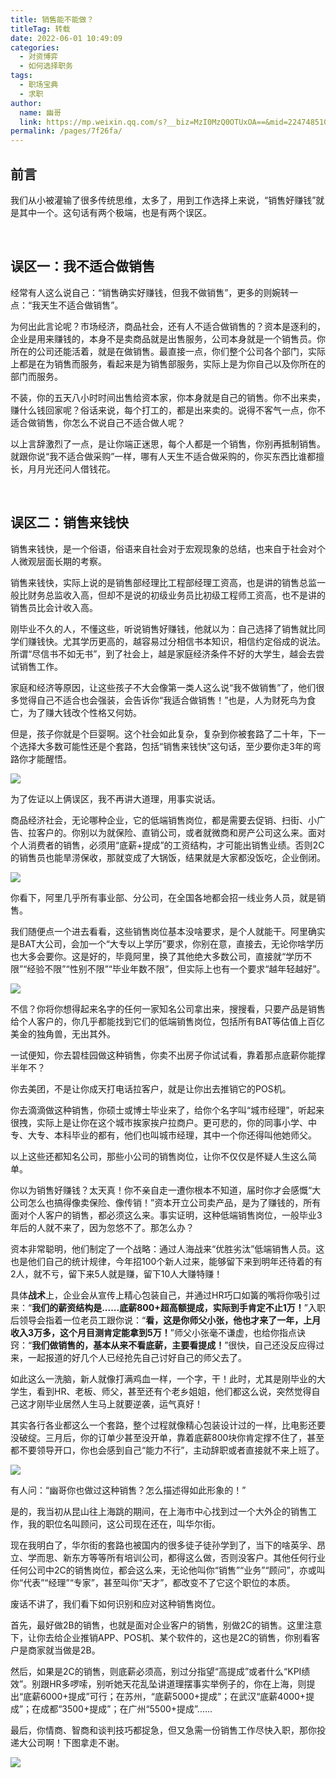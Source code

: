 ```yaml
---
title: 销售能不能做？
titleTag: 转载
date: 2022-06-01 10:49:09
categories: 
  - 对资博弈
  - 如何选择职务
tags: 
  - 职场宝典
  - 求职
author: 
  name: 幽哥
  link: https://mp.weixin.qq.com/s?__biz=MzI0MzQ0OTUxOA==&mid=2247485106&idx=1&sn=83bfccec2d153ebe202b5c3eed87050d&chksm=e96dad73de1a24659ad7e05099c626b2f6f602a6e60d509bf02587c78164332a7224fd607f9c&scene=21#wechat_redirect
permalink: /pages/7f26fa/
---
```


## 前言
我们从小被灌输了很多传统思维，太多了，用到工作选择上来说，“销售好赚钱”就是其中一个。这句话有两个极端，也是有两个误区。
<!-- more -->

<br>

## 误区一：我不适合做销售

经常有人这么说自己：“销售确实好赚钱，但我不做销售”，更多的则婉转一点：“我天生不适合做销售”。

为何出此言论呢？市场经济，商品社会，还有人不适合做销售的？资本是逐利的，企业是用来赚钱的，本身不是卖商品就是出售服务，公司本身就是一个销售员。你所在的公司还能活着，就是在做销售。最直接一点，你们整个公司各个部门，实际上都是在为销售而服务，看起来是为销售部服务，实际上是为你自己以及你所在的部门而服务。

不装，你的五天八小时时间出售给资本家，你本身就是自己的销售。你不出来卖，赚什么钱回家呢？俗话来说，每个打工的，都是出来卖的。说得不客气一点，你不适合做销售，你怎么不说自己不适合做人呢？

以上言辞激烈了一点，是让你端正迷思，每个人都是一个销售，你别再抵制销售。就跟你说“我不适合做采购”一样，哪有人天生不适合做采购的，你买东西比谁都擅长，月月光还问人借钱花。

<br>

## 误区二：销售来钱快

销售来钱快，是一个俗语，俗语来自社会对于宏观现象的总结，也来自于社会对个人微观层面长期的考察。

销售来钱快，实际上说的是销售部经理比工程部经理工资高，也是讲的销售总监一般比财务总监收入高，但却不是说的初级业务员比初级工程师工资高，也不是讲的销售员比会计收入高。

刚毕业不久的人，不懂这些，听说销售好赚钱，他就以为：自己选择了销售就比同学们赚钱快。尤其学历更高的，越容易过分相信书本知识，相信约定俗成的说法。所谓“尽信书不如无书”，到了社会上，越是家庭经济条件不好的大学生，越会去尝试销售工作。

家庭和经济等原因，让这些孩子不大会像第一类人这么说“我不做销售”了，他们很多觉得自己不适合也会强装，会告诉你“我适合做销售！”也是，人为财死鸟为食亡，为了赚大钱改个性格又何妨。

但是，孩子你就是个巨婴啊。这个社会如此复杂，复杂到你被套路了二十年，下一个选择大多数可能性还是个套路，包括“销售来钱快”这句话，至少要你走3年的弯路你才能醒悟。

![](https://fastly.jsdelivr.net/gh/TommyZeng777/picgo/img/202206070023872.png)


为了佐证以上俩误区，我不再讲大道理，用事实说话。

商品经济社会，无论哪种企业，它的低端销售岗位，都是需要去促销、扫街、小广告、拉客户的。你别以为就保险、直销公司，或者就微商和房产公司这么来。面对个人消费者的销售，必须用“底薪+提成”的工资结构，才可能出销售业绩。否则2C的销售员也能旱涝保收，那就变成了大锅饭，结果就是大家都没饭吃，企业倒闭。

![](https://fastly.jsdelivr.net/gh/TommyZeng777/picgo/img/202206070023028.png)


你看下，阿里几乎所有事业部、分公司，在全国各地都会招一线业务人员，就是销售。

我们随便点一个进去看看，这些销售岗位基本没啥要求，是个人就能干。阿里确实是BAT大公司，会加一个“大专以上学历”要求，你别在意，直接去，无论你啥学历也大多会要你。这是好的，毕竟阿里，换了其他绝大多数公司，直接就“学历不限”“经验不限”“性别不限”“毕业年数不限”，但实际上也有一个要求“越年轻越好”。

![](https://fastly.jsdelivr.net/gh/TommyZeng777/picgo/img/202206070023634.png)

不信？你将你想得起来名字的任何一家知名公司拿出来，搜搜看，只要产品是销售给个人客户的，你几乎都能找到它们的低端销售岗位，包括所有BAT等估值上百亿美金的独角兽，无出其外。

一试便知，你去碧桂园做这种销售，你卖不出房子你试试看，靠着那点底薪你能撑半年不？

你去美团，不是让你成天打电话拉客户，就是让你出去推销它的POS机。

你去滴滴做这种销售，你硕士或博士毕业来了，给你个名字叫“城市经理”，听起来很拽，实际上是让你在这个城市挨家挨户拉商户。更可悲的，你的同事小学、中专、大专、本科毕业的都有，他们也叫城市经理，其中一个你还得叫他她师父。

以上这些还都知名公司，那些小公司的销售岗位，让你不仅仅是怀疑人生这么简单。

你以为销售好赚钱？太天真！你不亲自走一遭你根本不知道，届时你才会感慨“大公司怎么也搞得像卖保险、像传销！”资本开立公司卖产品，是为了赚钱的，所有面对个人客户的销售，都必须这么来。事实证明，这种低端销售岗位，一般毕业3年后的人就不来了，因为忽悠不了。那怎么办？

资本非常聪明，他们制定了一个战略：通过人海战来“优胜劣汰”低端销售人员。这也是他们自己的统计规律，今年招100个新人过来，能够留下来到明年还待着的有2人，就不亏，留下来5人就是赚，留下10人大赚特赚！

具体**战术**上，企业会从宣传上精心包装自己，并通过HR巧口如簧的嘴将你吸引过来：“**我们的薪资结构是......底薪800+超高额提成，实际到手肯定不止1万！**”入职后领导会指着一位老员工跟你说：“**看，这是你师父小张，他也才来了一年，上月收入3万多，这个月目测肯定能拿到5万！**”师父小张毫不谦虚，也给你指点诀窍：“**我们做销售的，基本从来不看底薪，主要看提成！**”很快，自己还没反应得过来，一起报道的好几个人已经抢先自己讨好自己的师父去了。

如此这么一洗脑，新人就像打满鸡血一样，一个字，干！此时，尤其是刚毕业的大学生，看到HR、老板、师父，甚至还有个老乡姐姐，他们都这么说，突然觉得自己这才刚毕业居然人生马上就要逆袭，运气真好！

其实各行各业都这么一个套路，整个过程就像精心包装设计过的一样，比电影还要没破绽。三月后，你的订单少甚至没开单，靠着底薪800块你肯定撑不住了，甚至都不要领导开口，你也会感到自己“能力不行”，主动辞职或者直接就不来上班了。

![](https://fastly.jsdelivr.net/gh/TommyZeng777/picgo/img/202206070024222.png)




有人问：“幽哥你也做过这种销售？怎么描述得如此形象的！”

是的，我当初从昆山往上海跳的期间，在上海市中心找到过一个大外企的销售工作，我的职位名叫顾问，这公司现在还在，叫华尔街。

现在我明白了，华尔街的套路也被国内的很多徒子徒孙学到了，当下的啥英孚、昂立、学而思、新东方等等所有培训公司，都得这么做，否则没客户。其他任何行业任何公司中2C的销售岗位，都会这么来，无论他叫你“销售”“业务”“顾问”，亦或叫你“代表”“经理”“专家”，甚至叫你“天才”，都改变不了它这个职位的本质。

废话不讲了，我们看下如何识别和应对这种销售岗位。

首先，最好做2B的销售，也就是面对企业客户的销售，别做2C的销售。这里注意下，让你去给企业推销APP、POS机、某个软件的，这也是2C的销售，你别看客户是商家就当做是2B。

然后，如果是2C的销售，则底薪必须高，别过分指望“高提成”或者什么“KPI绩效”。别跟HR多啰嗦，别听她天花乱坠讲道理摆事实举例子的，你在上海，则提出“底薪6000+提成”可行；在苏州，“底薪5000+提成”；在武汉“底薪4000+提成”；在成都“3500+提成”；在广州“5500+提成”......

最后，你情商、智商和谈判技巧都捉急，但又急需一份销售工作尽快入职，那你投递大公司啊！下图拿走不谢。

![](https://fastly.jsdelivr.net/gh/TommyZeng777/picgo/img/202206070025953.png)


